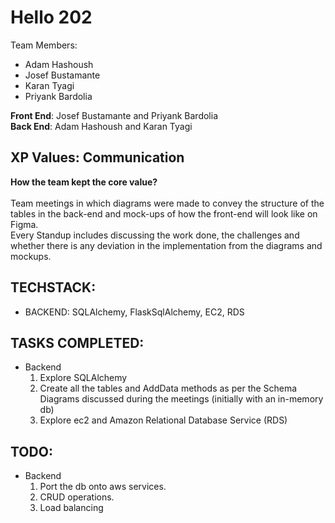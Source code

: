 # Hello 202
Team Members: 
- Adam Hashoush
- Josef Bustamante
- Karan Tyagi
- Priyank Bardolia

<b>Front End</b>: Josef Bustamante and Priyank Bardolia <br>
<b>Back End</b>: Adam Hashoush and Karan Tyagi


## XP Values: Communication

<b>How the team kept the core value? <br></b><br>
Team meetings in which diagrams were made to convey the structure of the tables in the back-end and mock-ups of how the front-end will look like on Figma. <br>
Every Standup includes discussing the work done, the challenges and whether there is any deviation in the implementation from the diagrams and mockups.

## TECHSTACK:

- BACKEND: SQLAlchemy, FlaskSqlAlchemy, EC2, RDS


## TASKS COMPLETED:

- Backend
  1. Explore SQLAlchemy
  2. Create all the tables and AddData methods as per the Schema Diagrams discussed during the meetings (initially with an in-memory db)
  3. Explore ec2 and Amazon Relational Database Service (RDS)

## TODO:

- Backend
  1. Port the db onto aws services.
  2. CRUD operations.
  3. Load balancing